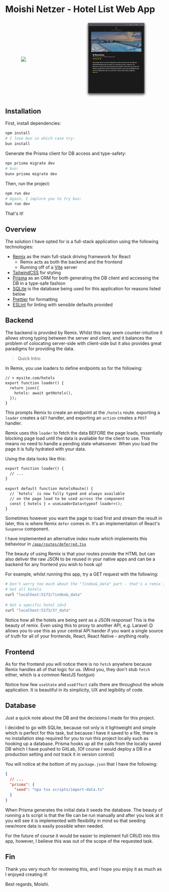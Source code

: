 # Moishi Netzer - Hotel List Web App

<!-- Flex: -->
<p float="left" style="display: flex; flex-direction: row; justify-content: center; align-items: center;">
  <img src="public/Screenshot-hotels.png" width="40%" />
  <img src="public/Screenshot-single-hotel.png" width="40%" />
</p>

## Installation

First, install dependencies:

```sh
npm install
# I love bun in which case try:
bun install
```

Generate the Prisma client for DB access and type-safety:

```sh
npx prisma migrate dev
# bun:
bunx prisma migrate dev
```

Then, run the project:

```sh
npm run dev
# Again, I implore you to try bun:
bun run dev
```

That's it!

## Overview

The solution I have opted for is a full-stack application using the following technologies:

- [Remix](https://remix.run/docs) as the main full-stack driving framework for React
  - Remix acts as both the backend and the frontend
  - Running off of a [Vite](https://vitejs.dev/) server
- [TailwindCSS](https://tailwindcss.com/) for styling
- [Prisma](https://www.prisma.io/) as an ORM for both generating the DB client and accessing the DB in a type-safe fashion
- [SQLite](https://www.sqlite.org/index.html) is the database being used for this application for reasons listed below
- [Prettier](https://prettier.io/docs) for formatting
- [ESLint](https://eslint.org/) for linting with sensible defaults provided

## Backend

The backend is provided by Remix. Whilst this may seem counter-intuitive it allows strong typing between the server and client, and it balances the problem of colocating server-side with client-side but it also provides great paradigms for providing the data.

> Quick Intro

In Remix, you use loaders to define endpoints so for the following:

```tsx
// > mysite.com/hotels
export function loader() {
  return json({
    hotels: await getHotels(),
  });
}
```

This prompts Remix to create an endpoint at the `/hotels` route. exporting a `loader` creates a `GET` handler, and exporting an `action` creates a `POST` handler.

Remix uses this `loader` to fetch the data BEFORE the page loads, essentially blocking page load until the data is available for the client to use. This means no need to handle a pending state whatsoever. When you load the page it is fully hydrated with your data.

Using the data looks like this:

```tsx
export function loader() {
  // ...
}

export default function HotelsRoute() {
  // `hotels` is now fully typed and always available
  // on the page load to be used across the component
  const { hotels } = useLoaderData<typeof loader>();
}
```

Sometimes however you want the page to load first and stream the result in later, this is where Remix `defer` comes in. It's an implementation of React's `Suspense` component.

I have implemented an alternative index route which implements this behaviour in [`/app/routes/deferred.tsx`](app/routes/deferred.tsx)

The beauty of using Remix is that your routes provide the HTML but can also deliver the raw JSON to be reused in your native apps and can be a backend for any frontend you wish to hook up!

For example, whilst running this app, try a GET request with the following:

```sh
# Don't worry too much about the "?index&_data" part - that's a remix implementation that's being improved soon
# Get all hotels
curl "localhost:5173/?index&_data"

# Get a specific hotel id=3
curl "localhost:5173/3?_data"
```

Notice how all the hotels are being sent as a JSON response! This is the beauty of remix. Even using this to proxy to another API, e.g. Laravel 😉 allows you to use this as your central API hander if you want a single source of truth for all of your frontends, React, React Native - anything really.

## Frontend

As for the frontend you will notice there is no `fetch` anywhere because Remix handles all of that logic for us. (Mind you, they don't stub `fetch` either, which is a common NextJS footgun)

Notice how few `useState` and `useEffect` calls there are throughout the whole application. It is beautiful in its simplicity, UX and legibility of code.

## Database

Just a quick note about the DB and the decisions I made for this project.

I decided to go with SQLite, because not only is it lightweight and simple which is perfect for this task, but because I have it saved to a file, there is no installation step required for you to run this project locally such as hooking up a database. Prisma hooks up all the calls from the locally saved DB which I have pushed to GitLab, (Of course I would deploy a DB in a production setting and not track it in version control)

You will notice at the bottom of my `package.json` that I have the following:

```json
{
  // ...
  "prisma": {
    "seed": "npx tsx scripts/import-data.ts"
  }
}
```

When Prisma generates the initial data it seeds the database. The beauty of running a ts script is that the file can be run manually and after you look at it you will see it is implemented with flexibility in mind so that seeding new/more data is easily possible when needed.

For the future of course it would be easier to implement full CRUD into this app, however, I believe this was out of the scope of the requested task.

## Fin

Thank you very much for reviewing this, and I hope you enjoy it as much as I enjoyed creating it!

Best regards,
Moishi.
